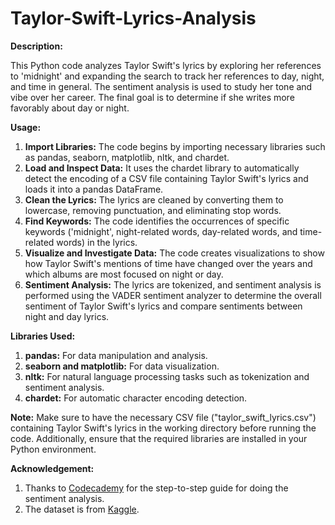 # Taylor-Swift-Lyrics-Analysis

**Description:**

This Python code analyzes Taylor Swift's lyrics by exploring her references to 'midnight' and expanding the search to track her references to day, night, and time in general. The sentiment analysis is used to study her tone and vibe over her career. The final goal is to determine if she writes more favorably about day or night.

**Usage:**
1. **Import Libraries:** The code begins by importing necessary libraries such as pandas, seaborn, matplotlib, nltk, and chardet.
2. **Load and Inspect Data:** It uses the chardet library to automatically detect the encoding of a CSV file containing Taylor Swift's lyrics and loads it into a pandas DataFrame.
3. **Clean the Lyrics:** The lyrics are cleaned by converting them to lowercase, removing punctuation, and eliminating stop words.
4. **Find Keywords:** The code identifies the occurrences of specific keywords ('midnight', night-related words, day-related words, and time-related words) in the lyrics.
5. **Visualize and Investigate Data:** The code creates visualizations to show how Taylor Swift's mentions of time have changed over the years and which albums are most focused on night or day.
6. **Sentiment Analysis:** The lyrics are tokenized, and sentiment analysis is performed using the VADER sentiment analyzer to determine the overall sentiment of Taylor Swift's lyrics and compare sentiments between night and day lyrics.

**Libraries Used:**
1. **pandas:** For data manipulation and analysis.
2. **seaborn and matplotlib:** For data visualization.
3. **nltk:** For natural language processing tasks such as tokenization and sentiment analysis.
4. **chardet:** For automatic character encoding detection.

**Note:**
Make sure to have the necessary CSV file ("taylor_swift_lyrics.csv") containing Taylor Swift's lyrics in the working directory before running the code. Additionally, ensure that the required libraries are installed in your Python environment.

**Acknowledgement:**
1. Thanks to [Codecademy](https://news.codecademy.com/song-lyric-topic-analysis-live/) for the step-to-step guide for doing the sentiment analysis.
2. The dataset is from [Kaggle](https://www.kaggle.com/datasets/PromptCloudHQ/taylor-swift-song-lyrics-from-all-the-albums/data).
